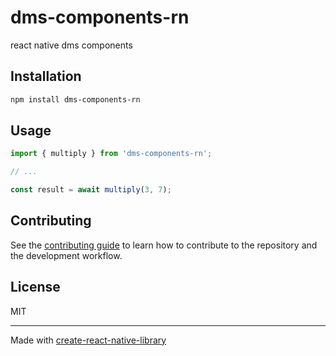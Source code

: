 # dms-components-rn

react native dms components

## Installation

```sh
npm install dms-components-rn
```

## Usage

```js
import { multiply } from 'dms-components-rn';

// ...

const result = await multiply(3, 7);
```

## Contributing

See the [contributing guide](CONTRIBUTING.md) to learn how to contribute to the repository and the development workflow.

## License

MIT

---

Made with [create-react-native-library](https://github.com/callstack/react-native-builder-bob)
